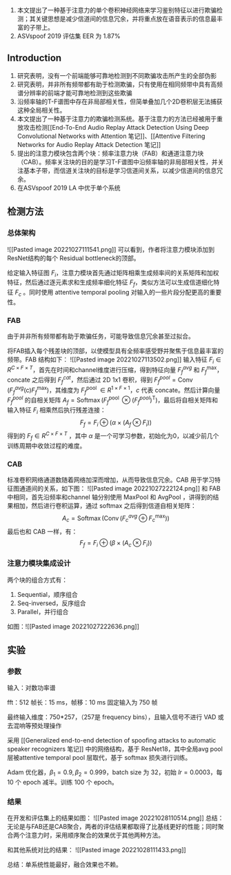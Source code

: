 1. 本文提出了一种基于注意力的单个卷积神经网络来学习鉴别特征以进行欺骗检测；其关键思想是减少信道间的信息冗余，并将重点放在语音表示的信息最丰富的子带上。
2. ASVspoof 2019 评估集 EER 为 1.87% 


## Introduction
1. 研究表明，没有一个前端能够可靠地检测到不同欺骗攻击所产生的全部伪影
2. 研究表明，并非所有频带都有助于检测欺骗，只有使用在相同频带中具有高频谱分辨率的前端才能可靠地检测到这些欺骗
3. 沿频率轴的T-F谱图中存在非局部相关性，但简单叠加几个2D卷积层无法捕获这种全局相关性。
4. 本文提出了一种基于注意力的欺骗检测系统。基于注意力的方法已经被用于重放攻击检测[[End-To-End Audio Replay Attack Detection Using Deep Convolutional Networks with Attention 笔记]]、[[Attentive Filtering Networks for Audio Replay Attack Detection 笔记]]
5. 提出的注意力模块包含两个块：频率注意力块（FAB）和通道注意力块（CAB）。频率关注块的目的是学习T-F谱图中沿频率轴的非局部相关性，并关注基本子带，而信道关注块的目标是学习信道间关系，以减少信道间的信息冗余。
6. 在ASVspoof 2019 LA 中优于单个系统

## 检测方法

### 总体架构
![[Pasted image 20221027111541.png]]
可以看到，作者将注意力模块添加到ResNet结构的每个 Residual bottleneck的顶部。

给定输入特征图 $F_i$，注意力模块首先通过矩阵相乘生成频率间的关系矩阵和加权特征，然后通过逐元素求和生成频率细化特征 $F_f$，类似方法可以生成信道细化特征 $F_c$ 。同时使用 attentive temporal pooling 对输入的一些片段分配更高的重要性。


### FAB
由于并非所有频带都有助于欺骗任务，可能导致信息冗余甚至过拟合。

将FAB插入每个残差块的顶部，以使模型具有全频率感受野并聚焦于信息最丰富的频带。FAB 结构如下：
![[Pasted image 20221027113502.png]]
输入特征 $F_i \in R^{C \times F \times T}$，首先在时间和channel维度进行压缩，得到特征向量 $F_f^{a v g}$  和 $F_f^{\max }$，concate 之后得到 $F_f^{c a t}$，然后通过 2D 1x1 卷积，得到 $F_f^{p o o l}=\operatorname{Conv}\left(F_f^{a v g}(\mathrm{c}) F_f^{\max }\right)$，其维度为 $F_f^{\text {pool }} \in R^{1 \times F \times 1}$，$c$ 代表 concate。然后计算向量 $F_f^{p o o l}$ 的自相关矩阵 $A_f=\operatorname{Softmax}\left(F_f^{\text {pool }} \otimes\left(F_f^{p o o l}\right)^{\mathrm{T}}\right)$，最后将自相关矩阵和 输入特征 $F_i$ 相乘然后执行残差连接：
$$F_f=F_i \oplus\left(\alpha \times\left(A_f \otimes F_i\right)\right)$$
得到的 $F_f \in R^{C \times F \times T}$ ，其中 $\alpha$ 是一个可学习参数，初始化为0，以减少前几个训练周期中收敛过程的难度。

### CAB

标准卷积网络通道数随着网络加深而增加，从而导致信息冗余。CAB 用于学习特征图通道间的关系，如下图：
![[Pasted image 20221027222124.png]]
和 FAB 中相同，首先沿频率和channel 轴分别使用 MaxPool 和 AvgPool ，讲得到的结果相加，然后进行卷积运算，通过 softmax 之后得到信道自相关矩阵：
$$A_c=\operatorname{Softmax}\left(\operatorname{Conv}\left(F_c^{a v g} \oplus F_c^{\max }\right)\right)$$
最后也和 CAB 一样，有：
$$F_f=F_i \oplus\left(\beta \times\left(A_c \otimes F_i\right)\right)$$

### 注意力模块集成设计
两个块的组合方式有：
1. Sequential，顺序组合
2. Seq-inversed，反序组合
3. Parallel，并行组合

如图：![[Pasted image 20221027222636.png]]


## 实验

### 参数

输入：对数功率谱

fft：512
帧长：15 ms，帧移：10 ms
固定输入为 750 帧

最终输入维度：750*257，（257是 frequency bins），且输入信号不进行 VAD 或 去混响等预处理操作

采用 [[Generalized end-to-end detection of spoofing attacks to automatic speaker recognizers 笔记]] 中的网络结构，基于 ResNet18，其中全局avg pool 层被attentive temporal pool 层取代，基于 softmax 损失进行训练。

Adam 优化器，$\beta_1=0.9, \beta_2=0.999$，batch size 为 32，初始 $lr=0.0003$，每 10 个 epoch 减半。训练 100 个 epoch。

### 结果

在开发和评估集上的结果如图：
![[Pasted image 20221028110514.png]]
总结：无论是与FAB还是CAB聚合，两者的评估结果都取得了比基线更好的性能；同时聚合两个注意力时，采用顺序聚合的效果优于其他两种方法。

和其他系统对比的结果：
![[Pasted image 20221028111433.png]]

总结：单系统性能最好，融合效果也不赖。
